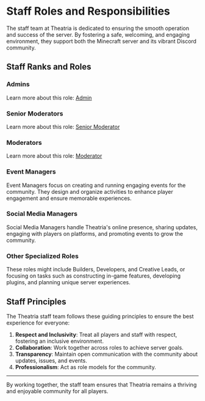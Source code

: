 # Staff Roles and Responsibilities

The staff team at Theatria is dedicated to ensuring the smooth operation and success of the server. By fostering a safe, welcoming, and engaging environment, they support both the Minecraft server and its vibrant Discord community.

## Staff Ranks and Roles

### Admins
Learn more about this role: [Admin](admin.md)

### Senior Moderators
Learn more about this role: [Senior Moderator](senior-moderator.md)

### Moderators
Learn more about this role: [Moderator](moderator.md)

### Event Managers
Event Managers focus on creating and running engaging events for the community. They design and organize activities to enhance player engagement and ensure memorable experiences.

### Social Media Managers
Social Media Managers handle Theatria's online presence, sharing updates, engaging with players on platforms, and promoting events to grow the community.

### Other Specialized Roles
These roles might include Builders, Developers, and Creative Leads, or focusing on tasks such as constructing in-game features, developing plugins, and planning unique server experiences.

## Staff Principles

The Theatria staff team follows these guiding principles to ensure the best experience for everyone:

1. **Respect and Inclusivity**: Treat all players and staff with respect, fostering an inclusive environment.
2. **Collaboration**: Work together across roles to achieve server goals.
3. **Transparency**: Maintain open communication with the community about updates, issues, and events.
4. **Professionalism**: Act as role models for the community.

---

By working together, the staff team ensures that Theatria remains a thriving and enjoyable community for all players.

